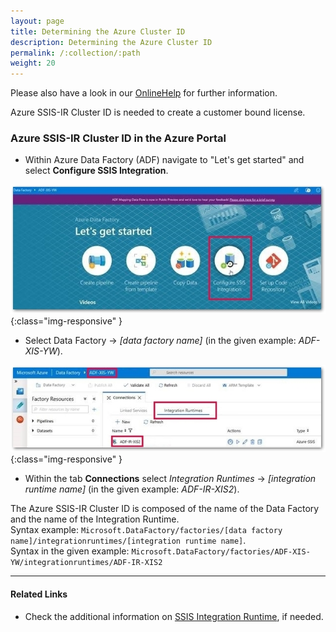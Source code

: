 ```yaml
---
layout: page
title: Determining the Azure Cluster ID
description: Determining the Azure Cluster ID
permalink: /:collection/:path
weight: 20
---
```


Please also have a look in our [OnlineHelp](https://help.theobald-software.com/en/) for further information.

Azure SSIS-IR Cluster ID is needed to create a customer bound license.  

### Azure SSIS-IR Cluster ID in the Azure Portal

-  Within Azure Data Factory (ADF) navigate to "Let's get started" and select **Configure SSIS Integration**.

![Landing page](/img/contents/landing.jpg){:class="img-responsive" }

-  Select Data Factory -> *[data factory name]* (in the given example: *ADF-XIS-YW*).

![Data factory example](/img/contents/azure-portal.jpg){:class="img-responsive" }

-  Within the tab **Connections** select *Integration Runtimes* -> *[integration runtime name]* (in the given example: *ADF-IR-XIS2*).

The Azure SSIS-IR Cluster ID is composed of the name of the Data Factory and the name of the Integration Runtime.<br>
Syntax example: `Microsoft.DataFactory/factories/[data factory name]/integrationruntimes/[integration runtime name]`.<br>
Syntax in the given example: `Microsoft.DataFactory/factories/ADF-XIS-YW/integrationruntimes/ADF-IR-XIS2`

****
#### Related Links
- Check the additional information on [SSIS Integration Runtime](https://docs.microsoft.com/en-us/azure/data-factory/concepts-integration-runtime#azure-ssis-integration-runtime), if needed.


